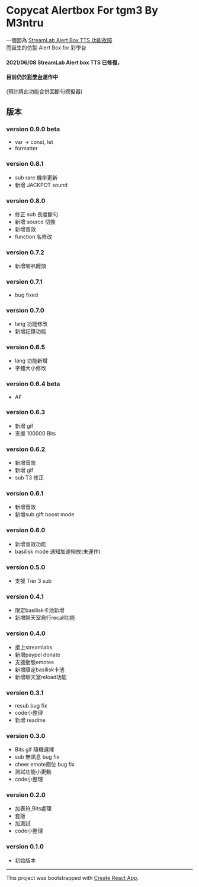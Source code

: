 # Copycat Alertbox For tgm3 By M3ntru

一個因為 [StreamLab Alert Box TTS 功能故障](https://hackmd.io/@M3ntru/AlertBoxIssue)  
而誕生的仿製 Alert Box for 彩學台

#### 2021/06/08 StreamLab Alert box TTS 已修復，
#### 目前仍於[彩學台](https://www.twitch.tv/tetristhegrandmaster3)運作中

(預計將此功能合併回斷句模擬器)

## 版本

### version 0.9.0 beta
- var -> const, let
- formatter

### version 0.8.1
- sub rare 機率更新
- 新增 JACKPOT sound 

### version 0.8.0
- 修正 sub 長度斷句
- 新增 source 切換
- 新增音效
- function 名修改

### version 0.7.2
- 新增喇叭饅頭

### version 0.7.1
- bug fixed

### version 0.7.0
- lang 功能修改
- 新增記錄功能

### version 0.6.5
- lang 功能新增
- 字體大小修改

### version 0.6.4 beta
- AF

### version 0.6.3
- 新增 gif
- 支援 100000 Bits

### version 0.6.2
- 新增音效
- 新增 gif
- sub T3 修正

### version 0.6.1
- 新增音效
- 新增sub gift boost mode

### version 0.6.0
- 新增音效功能
- basilisk mode 通知加速撥放(未運作)

### version 0.5.0
- 支援 Tier 3 sub

### version 0.4.1
- 限定basilisk卡池新增
- 新增聊天室自行recall功能

### version 0.4.0
- 接上streamlabs
- 新增paypel donate
- 支援動態emotes
- 新增限定basilisk卡池
- 新增聊天室reload功能


### version 0.3.1 
- resub bug fix
- code小整理
- 新增 readme 

### version 0.3.0 
- Bits gif 隨機選擇
- sub 無訊息 bug fix
- cheer emote錯位 bug fix
- 測試功能小更動
- code小整理

### version 0.2.0 
- 加表符,Bits處理
- 套版
- 加測試
- code小整理

### version 0.1.0 
- 初始版本

-------------------------

This project was bootstrapped with [Create React App](https://github.com/facebook/create-react-app).

